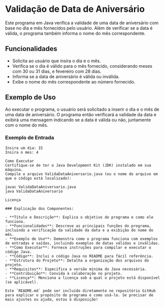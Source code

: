 # Validação de Data de Aniversário

Este programa em Java verifica a validade de uma data de aniversário com base no dia e mês fornecidos pelo usuário. Além de verificar se a data é válida, o programa também informa o nome do mês correspondente.

## Funcionalidades

- Solicita ao usuário que insira o dia e o mês.
- Verifica se o dia é válido para o mês fornecido, considerando meses com 30 ou 31 dias, e fevereiro com 28 dias.
- Informa se a data de aniversário é válida ou inválida.
- Exibe o nome do mês correspondente ao número fornecido.

## Exemplo de Uso

Ao executar o programa, o usuário será solicitado a inserir o dia e o mês de uma data de aniversário. O programa então verificará a validade da data e exibirá uma mensagem indicando se a data é válida ou não, juntamente com o nome do mês.

### Exemplo de Entrada

```text
Insira um dia: 15
Insira o mes: 4

Como Executar
Certifique-se de ter o Java Development Kit (JDK) instalado em sua máquina.
Compile o arquivo ValidaDataAniversario.java (ou o nome do arquivo em que o código está localizado):

javac ValidaDataAniversario.java
java ValidaDataAniversario

Licença

### Explicação dos Componentes:

- **Título e Descrição**: Explica o objetivo do programa e como ele funciona.
- **Funcionalidades**: Descreve as principais funções do programa, incluindo a verificação da validade da data e a exibição do nome do mês.
- **Exemplo de Uso**: Demonstra como o programa funciona com exemplos de entradas e saídas, incluindo exemplos de datas válidas e inválidas.
- **Como Executar**: Fornece instruções para compilar e executar o código Java.
- **Código**: Inclui o código Java no README para fácil referência.
- **Estrutura do Projeto**: Detalha a organização dos arquivos do projeto.
- **Requisitos**: Especifica a versão mínima do Java necessária.
- **Contribuição**: Convida à colaboração no projeto.
- **Licença**: Menciona a licença sob a qual o projeto está disponível (se aplicável).

Este `README.md` pode ser incluído diretamente no repositório GitHub para explicar o propósito do programa e como usá-lo. Se precisar de mais ajustes ou ajuda, estou à disposição!
